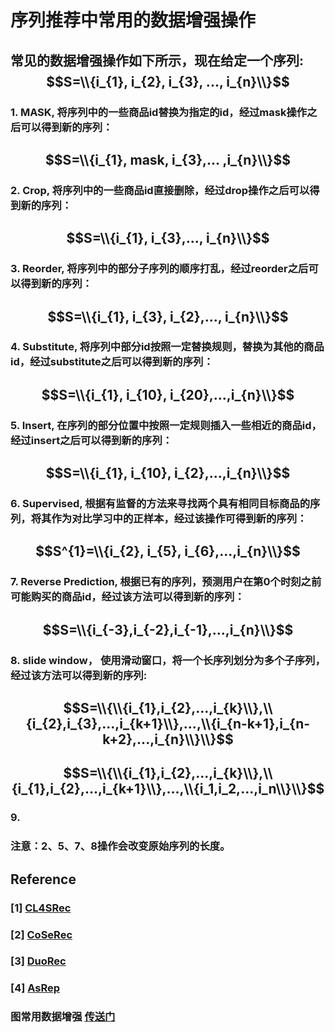 # 序列推荐中常用的数据增强操作

## 常见的数据增强操作如下所示，现在给定一个序列: $$S=\\{i_{1}, i_{2}, i_{3}, ..., i_{n}\\}$$

### 1. MASK, 将序列中的一些商品id替换为指定的id，经过mask操作之后可以得到新的序列：

## $$S=\\{i_{1}, mask, i_{3},... ,i_{n}\\}$$

### 2.  Crop, 将序列中的一些商品id直接删除，经过drop操作之后可以得到新的序列：

## $$S=\\{i_{1}, i_{3},..., i_{n}\\}$$

### 3. Reorder, 将序列中的部分子序列的顺序打乱，经过reorder之后可以得到新的序列：

## $$S=\\{i_{1}, i_{3}, i_{2},..., i_{n}\\}$$

### 4. Substitute, 将序列中部分id按照一定替换规则，替换为其他的商品id，经过substitute之后可以得到新的序列：

## $$S=\\{i_{1}, i_{10}, i_{20},...,i_{n}\\}$$

### 5. Insert, 在序列的部分位置中按照一定规则插入一些相近的商品id，经过insert之后可以得到新的序列：

## $$S=\\{i_{1}, i_{10}, i_{2},...,i_{n}\\}$$

### 6. Supervised, 根据有监督的方法来寻找两个具有相同目标商品的序列，将其作为对比学习中的正样本，经过该操作可得到新的序列：

## $$S^{1}=\\{i_{2}, i_{5}, i_{6},...,i_{n}\\}$$

### 7. Reverse Prediction, 根据已有的序列，预测用户在第$0$个时刻之前可能购买的商品id，经过该方法可以得到新的序列：

## $$S=\\{i_{-3},i_{-2},i_{-1},...,i_{n}\\}$$

### 8. slide window， 使用滑动窗口，将一个长序列划分为多个子序列，经过该方法可以得到新的序列:
## $$S=\\{\\{i_{1},i_{2},...,i_{k}\\},\\{i_{2},i_{3},...,i_{k+1}\\},...,\\{i_{n-k+1},i_{n-k+2},...,i_{n}\\}\\}$$
## $$S=\\{\\{i_{1},i_{2},...,i_{k}\\},\\{i_{1},i_{2},...,i_{k+1}\\},...,\\{i_1,i_2,...,i_n\\}\\}$$

### 9.  
### 注意：2、5、7、8操作会改变原始序列的长度。


## Reference

### [1] [CL4SRec](https://arxiv.org/abs/2010.14395)

### [2] [CoSeRec](https://arxiv.org/pdf/2108.06479.pdf)

### [3] [DuoRec](https://arxiv.org/pdf/2110.05730.pdf)

### [4] [AsRep](https://arxiv.org/pdf/2105.00522.pdf)

### 图常用数据增强 [传送门](https://mp.weixin.qq.com/s/MC0GjSsz8wq4iVyeWCq0ig)
